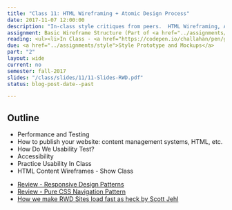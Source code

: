```yaml
---
title: "Class 11: HTML Wireframing + Atomic Design Process"
date: 2017-11-07 12:00:00
description: "In-class style critiques from peers.  HTML Wireframing, Atomic Design, responsive deliverables, identify components, work on wireframe structure in class"
assignment: Basic Wireframe Structure (Part of <a href="../assignments/templates">HTML/CSS Templates + Patterns</a>)
reading: <ul><li>In Class - <a href="https://codepen.io/challahan/pen/gXwJod">Starbucks Coffee Cup Exercise in CodePen</a></li><li><a href="http://bradfrost.com/blog/post/html-wireframes/">HTML Wireframes by Brad Frost</a></li><li><a href="http://bradfrost.com/blog/post/atomic-web-design/">Atomic Web Design by Brad Frost</a></li><li>For Discussion- <a href="http://jamesarcher.me/hamburger-menu">The Hamburger Doesn't Work</a></li></ul>
due: <a href="../assignments/style">Style Prototype and Mockups</a>
part: "2"
layout: wide
current: no
semester: fall-2017
slides: "/class/slides/11/11-Slides-RWD.pdf"
status: blog-post-date--past

---
```


## Outline

* Performance and Testing
* How to publish your website: content management systems, HTML, etc.
* How Do We Usability Test?
* Accessibility
* Practice Usability In Class
* HTML Content Wireframes - Show Class

<ul>
<li><a href="https://bradfrost.github.io/this-is-responsive/patterns.html">Review - Responsive Design Patterns</a></li><li><a href="http://lucidlemon.github.io/paradeiser">Review - Pure CSS Navigation Pattern</a></li>
<li><a href="https://www.filamentgroup.com/lab/performance-rwd.html">How we make RWD Sites load fast as heck by Scott Jehl</a></li>
</ul>
